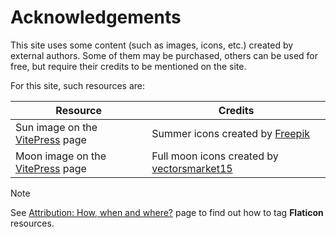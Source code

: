 # Acknowledgements

This site uses some content (such as images, icons, etc.) created by external authors. Some of them may be purchased, others can be used for free, but require their credits to be mentioned on the site.

For this site, such resources are:

| Resource                                       | Credits                                                                                     |
| ---------------------------------------------- | ------------------------------------------------------------------------------------------- |
| Sun image on the [VitePress](/vitepress) page  | Summer icons created by [Freepik](https://www.flaticon.com/free-icons/summer)               |
| Moon image on the [VitePress](/vitepress) page | Full moon icons created by [vectorsmarket15](https://www.flaticon.com/free-icons/full-moon) |

> [!NOTE]
> See [Attribution: How, when and where?](https://support.flaticon.com/s/article/Attribution-How-when-and-where-FI?language=en_US) page to find out how to tag **Flaticon** resources.
